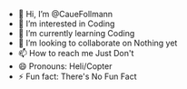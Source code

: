 - 👋 Hi, I’m @CaueFollmann
- 👀 I’m interested in Coding
- 🌱 I’m currently learning Coding
- 💞️ I’m looking to collaborate on Nothing yet
- 📫 How to reach me Just Don't
- 😄 Pronouns: Heli/Copter
- ⚡ Fun fact: There's No Fun Fact

<!---
CaueFollmann/CaueFollmann is a ✨ special ✨ repository because its `README.md` (this file) appears on your GitHub profile.
You can click the Preview link to take a look at your changes.
--->
